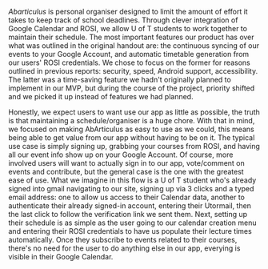 *Abarticulus* is personal organiser designed to limit the amount of effort it takes to keep track of school deadlines. Through clever integration of Google Calendar and ROSI, we allow U of T students to work together to maintain their schedule. The most important features our product has over what was outlined in the original handout are: the continuous syncing of our events to your Google Account, and automatic timetable generation from our users' ROSI credentials. We chose to focus on the former for reasons outlined in previous reports: security, speed, Android support, accessibility. The latter was a time-saving feature we hadn't originally planned to implement in our MVP, but during the course of the project, priority shifted and we picked it up instead of features we had planned.

Honestly, we expect users to want use our app as little as possible, the truth is that maintaining a schedule/organiser is a huge chore. With that in mind, we focused on making AbArticulus as easy to use as we could, this means being able to get value from our app without having to be on it. The typical use case is simply signing up, grabbing your courses from ROSI, and having all our event info show up on your Google Account. Of course, more involved users will want to actually sign in to our app, vote/comment on events and contribute, but the general case is the one with the greatest ease of use. What we imagine in this flow is a U of T student who's already signed into gmail navigating to our site, signing up via 3 clicks and a typed email address: one to allow us access to their Calendar data, another to authenticate their already signed-in account, entering their Utormail, then the last click to follow the verification link we sent them. Next, setting up their schedule is as simple as the user going to our calendar creation menu and entering their ROSI credentials to have us populate their lecture times automatically. Once they subscribe to events related to their courses, there's no need for the user to do anything else in our app, everying is visible in their Google Calendar.
